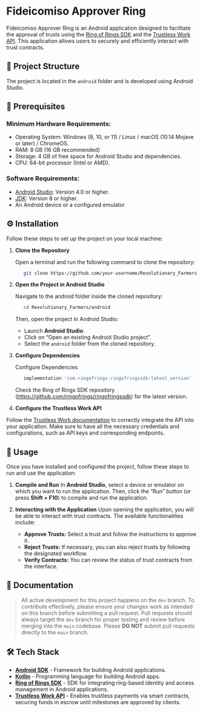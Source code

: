 # Fideicomiso Approver Ring

Fideicomiso Approver Ring is an Android application designed to facilitate the approval of trusts using the [Ring of Rings SDK](https://github.com/ringofrings/ringofringssdk) and the [Trustless Work API](https://docs.trustlesswork.com/trustless-work). This application allows users to securely and efficiently interact with trust contracts.

## 📁 Project Structure

The project is located in the `android` folder and is developed using Android Studio.

## 📝 Prerequisites

### Minimum Hardware Requirements:

- Operating System: Windows (8, 10, or 11) / Linux / macOS (10.14 Mojave or later) / ChromeOS.
- RAM: 8 GB (16 GB recommended)
- Storage: 4 GB of free space for Android Studio and dependencies.
- CPU: 64-bit processor (Intel or AMD).

### Software Requirements:

- [Android Studio](https://developer.android.com/studio): Version 4.0 or higher.
- [JDK](https://www.oracle.com/java/technologies/javase-downloads.html): Version 8 or higher.
- An Android device or a configured emulator

## ⚙️ Installation

Follow these steps to set up the project on your local machine:

1. **Clone the Repository**

   Open a terminal and run the following command to clone the repository:

   ```bash
      git clone https://github.com/your-username/Revolutionary_Farmers.git
   ```

2. **Open the Project in Android Studio**

   Navigate to the android folder inside the cloned repository:

   ```bash
      cd Revolutionary_Farmers/android
   ```

   Then, open the project in Android Studio:

   - Launch **Android Studio**.
   - Click on “Open an existing Android Studio project”.
   - Select the `android` folder from the cloned repository.

3. **Configure Dependencies**

   Configure Dependencies

   ```bash
      implementation 'com.ringofrings:ringofringssdk:latest_version'
   ```

   Check the Ring of Rings SDK repository (https://github.com/ringofrings/ringofringssdk) for the latest version.

4. **Configure the Trustless Work API**

Follow the [Trustless Work documentation](https://docs.trustlesswork.com/trustless-work) to correctly integrate the API into your application. Make sure to have all the necessary credentials and configurations, such as API keys and corresponding endpoints.

## 🚀 Usage

Once you have installed and configured the project, follow these steps to run and use the application:

1. **Compile and Run**
   In **Android Studio**, select a device or emulator on which you want to run the application. Then, click the “Run” button (or press **Shift + F10**) to compile and run the application.

2. **Interacting with the Application**
   Upon opening the application, you will be able to interact with trust contracts. The available functionalities include:
   - **Approve Trusts:** Select a trust and follow the instructions to approve it.
   - **Reject Trusts:** If necessary, you can also reject trusts by following the designated workflow.
   - **Verify Contracts:** You can review the status of trust contracts from the interface.

## 📄 Documentation

> All active development for this project happens on the `dev` branch. To contribute effectively, please ensure your changes work as intended on this branch before submitting a pull request. Pull requests should always target the `dev` branch for proper testing and review before merging into the `main` codebase. Please **DO NOT** submit pull requests directly to the `main` branch.

## 🛠 Tech Stack

- **[Android SDK](https://developer.android.com/studio)** - Framework for building Android applications.
- **[Kotlin](https://kotlinlang.org/)** - Programming language for building Android apps.
- **[Ring of Rings SDK](https://github.com/ringofrings/ringofringssdk)** - SDK for integrating ring-based identity and access management in Android applications.
- **[Trustless Work API](https://docs.trustlesswork.com/trustless-work)** - Enables trustless payments via smart contracts, securing funds in escrow until milestones are approved by clients.

